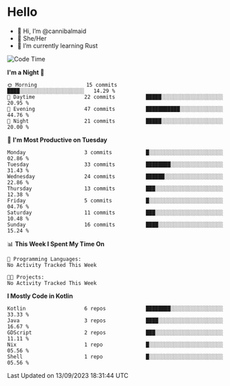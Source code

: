 # Hello
- 👋 Hi, I’m @cannibalmaid
- 👀 She/Her
- 🌱 I’m currently learning Rust

<!--START_SECTION:waka-->
![Code Time](http://img.shields.io/badge/Code%20Time-128%20hrs%207%20mins-blue)

**I'm a Night 🦉** 

```text
🌞 Morning                15 commits          ████░░░░░░░░░░░░░░░░░░░░░   14.29 % 
🌆 Daytime                22 commits          █████░░░░░░░░░░░░░░░░░░░░   20.95 % 
🌃 Evening                47 commits          ███████████░░░░░░░░░░░░░░   44.76 % 
🌙 Night                  21 commits          █████░░░░░░░░░░░░░░░░░░░░   20.00 % 
```
📅 **I'm Most Productive on Tuesday** 

```text
Monday                   3 commits           █░░░░░░░░░░░░░░░░░░░░░░░░   02.86 % 
Tuesday                  33 commits          ████████░░░░░░░░░░░░░░░░░   31.43 % 
Wednesday                24 commits          ██████░░░░░░░░░░░░░░░░░░░   22.86 % 
Thursday                 13 commits          ███░░░░░░░░░░░░░░░░░░░░░░   12.38 % 
Friday                   5 commits           █░░░░░░░░░░░░░░░░░░░░░░░░   04.76 % 
Saturday                 11 commits          ███░░░░░░░░░░░░░░░░░░░░░░   10.48 % 
Sunday                   16 commits          ████░░░░░░░░░░░░░░░░░░░░░   15.24 % 
```


📊 **This Week I Spent My Time On** 

```text
💬 Programming Languages: 
No Activity Tracked This Week

🐱‍💻 Projects: 
No Activity Tracked This Week
```

**I Mostly Code in Kotlin** 

```text
Kotlin                   6 repos             ████████░░░░░░░░░░░░░░░░░   33.33 % 
Java                     3 repos             ████░░░░░░░░░░░░░░░░░░░░░   16.67 % 
GDScript                 2 repos             ███░░░░░░░░░░░░░░░░░░░░░░   11.11 % 
Nix                      1 repo              █░░░░░░░░░░░░░░░░░░░░░░░░   05.56 % 
Shell                    1 repo              █░░░░░░░░░░░░░░░░░░░░░░░░   05.56 % 
```




 Last Updated on 13/09/2023 18:31:44 UTC
<!--END_SECTION:waka-->
